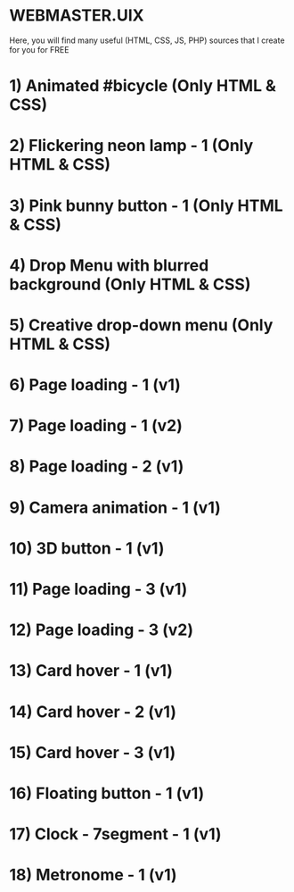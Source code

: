 # WEBMASTER.UIX
Here, you will find many useful (HTML, CSS, JS, PHP) sources that I create for you for FREE

  # 1) Animated #bicycle (Only HTML & CSS)
  # 2) Flickering neon lamp - 1 (Only HTML & CSS)
  # 3) Pink bunny button - 1 (Only HTML & CSS)
  # 4) Drop Menu with blurred background (Only HTML & CSS)
  # 5) Creative drop-down menu (Only HTML & CSS)
  # 6) Page loading - 1 (v1)
  # 7) Page loading - 1 (v2)
  # 8) Page loading - 2 (v1)
  # 9) Camera animation - 1 (v1)
  # 10) 3D button - 1 (v1)
  # 11) Page loading - 3 (v1)
  # 12) Page loading - 3 (v2)
  # 13) Card hover - 1 (v1)
  # 14) Card hover - 2 (v1)
  # 15) Card hover - 3 (v1)
  # 16) Floating button - 1 (v1)
  # 17) Clock - 7segment - 1 (v1)
  # 18) Metronome - 1 (v1)
